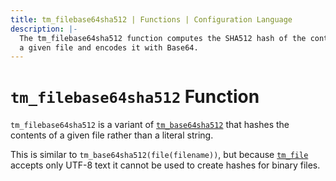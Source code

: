 ```yaml
---
title: tm_filebase64sha512 | Functions | Configuration Language
description: |-
  The tm_filebase64sha512 function computes the SHA512 hash of the contents of
  a given file and encodes it with Base64.
---
```


# `tm_filebase64sha512` Function

`tm_filebase64sha512` is a variant of [`tm_base64sha512`](./tm_base64sha512.md)
that hashes the contents of a given file rather than a literal string.

This is similar to `tm_base64sha512(file(filename))`, but
because [`tm_file`](./tm_file.md) accepts only UTF-8 text it cannot be used to
create hashes for binary files.
